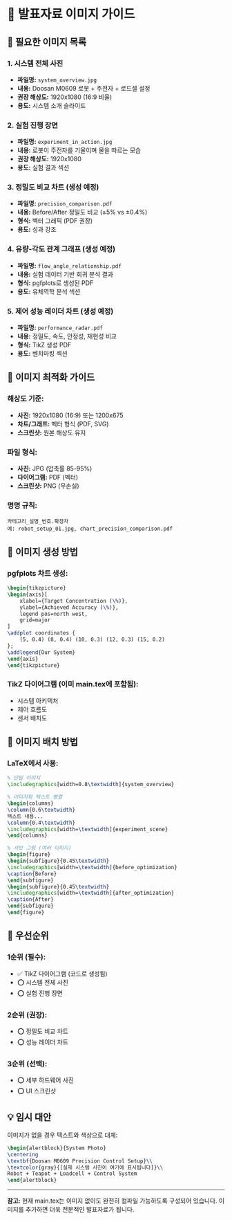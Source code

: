 # 📸 발표자료 이미지 가이드

## 🎯 필요한 이미지 목록

### **1. 시스템 전체 사진**
- **파일명:** `system_overview.jpg`
- **내용:** Doosan M0609 로봇 + 주전자 + 로드셀 설정
- **권장 해상도:** 1920x1080 (16:9 비율)
- **용도:** 시스템 소개 슬라이드

### **2. 실험 진행 장면**
- **파일명:** `experiment_in_action.jpg`
- **내용:** 로봇이 주전자를 기울이며 물을 따르는 모습
- **권장 해상도:** 1920x1080
- **용도:** 실험 결과 섹션

### **3. 정밀도 비교 차트** (생성 예정)
- **파일명:** `precision_comparison.pdf`
- **내용:** Before/After 정밀도 비교 (±5% vs ±0.4%)
- **형식:** 벡터 그래픽 (PDF 권장)
- **용도:** 성과 강조

### **4. 유량-각도 관계 그래프** (생성 예정)
- **파일명:** `flow_angle_relationship.pdf`
- **내용:** 실험 데이터 기반 회귀 분석 결과
- **형식:** pgfplots로 생성된 PDF
- **용도:** 유체역학 분석 섹션

### **5. 제어 성능 레이더 차트** (생성 예정)
- **파일명:** `performance_radar.pdf`
- **내용:** 정밀도, 속도, 안정성, 재현성 비교
- **형식:** TikZ 생성 PDF
- **용도:** 벤치마킹 섹션

## 🎨 이미지 최적화 가이드

### **해상도 기준:**
- **사진:** 1920x1080 (16:9) 또는 1200x675
- **차트/그래프:** 벡터 형식 (PDF, SVG)
- **스크린샷:** 원본 해상도 유지

### **파일 형식:**
- **사진:** JPG (압축률 85-95%)
- **다이어그램:** PDF (벡터)
- **스크린샷:** PNG (무손실)

### **명명 규칙:**
```
카테고리_설명_번호.확장자
예: robot_setup_01.jpg, chart_precision_comparison.pdf
```

## 🔧 이미지 생성 방법

### **pgfplots 차트 생성:**
```latex
\begin{tikzpicture}
\begin{axis}[
    xlabel={Target Concentration (\%)},
    ylabel={Achieved Accuracy (\%)},
    legend pos=north west,
    grid=major
]
\addplot coordinates {
    (5, 0.4) (8, 0.4) (10, 0.3) (12, 0.3) (15, 0.2)
};
\addlegend{Our System}
\end{axis}
\end{tikzpicture}
```

### **TikZ 다이어그램 (이미 main.tex에 포함됨):**
- 시스템 아키텍처
- 제어 흐름도
- 센서 배치도

## 📁 이미지 배치 방법

### **LaTeX에서 사용:**
```latex
% 단일 이미지
\includegraphics[width=0.8\textwidth]{system_overview}

% 이미지와 텍스트 병렬
\begin{columns}
\column{0.6\textwidth}
텍스트 내용...
\column{0.4\textwidth}
\includegraphics[width=\textwidth]{experiment_scene}
\end{columns}

% 서브 그림 (여러 이미지)
\begin{figure}
\begin{subfigure}{0.45\textwidth}
\includegraphics[width=\textwidth]{before_optimization}
\caption{Before}
\end{subfigure}
\begin{subfigure}{0.45\textwidth}
\includegraphics[width=\textwidth]{after_optimization}
\caption{After}
\end{subfigure}
\end{figure}
```

## 🎯 우선순위

### **1순위 (필수):**
- ✅ TikZ 다이어그램 (코드로 생성됨)
- ⭕ 시스템 전체 사진
- ⭕ 실험 진행 장면

### **2순위 (권장):**
- ⭕ 정밀도 비교 차트
- ⭕ 성능 레이더 차트

### **3순위 (선택):**
- ⭕ 세부 하드웨어 사진
- ⭕ UI 스크린샷

## 💡 임시 대안

이미지가 없을 경우 텍스트와 색상으로 대체:

```latex
\begin{alertblock}{System Photo}
\centering
\textbf{Doosan M0609 Precision Control Setup}\\
\textcolor{gray}{[실제 시스템 사진이 여기에 표시됩니다]}\\
Robot + Teapot + Loadcell + Control System
\end{alertblock}
```

---

**참고:** 현재 main.tex는 이미지 없이도 완전히 컴파일 가능하도록 구성되어 있습니다.
이미지를 추가하면 더욱 전문적인 발표자료가 됩니다.
